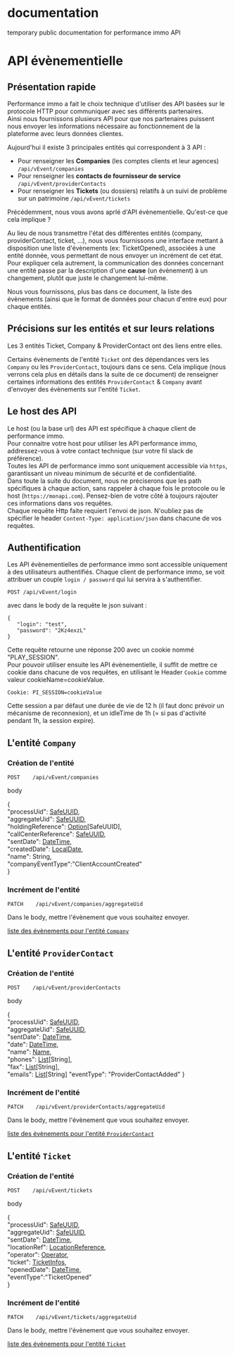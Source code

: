 # documentation
temporary public documentation for performance immo API

# API évènementielle

## Présentation rapide

Performance immo a fait le choix technique d'utiliser des API basées sur le protocole HTTP pour communiquer avec ses différents partenaires.   
Ainsi nous fournissons plusieurs API pour que nos partenaires puissent nous envoyer les informations nécessaire au fonctionnement de la plateforme avec leurs données clientes.

Aujourd'hui il existe 3 principales entités qui correspondent à 3 API :

- Pour renseigner les **Companies** (les comptes clients et leur agences) `/api/vEvent/companies`
- Pour renseigner les **contacts de fournisseur de service** `/api/vEvent/providerContacts`
- Pour renseigner les **Tickets** (ou dossiers) relatifs à un suivi de problème sur un patrimoine `/api/vEvent/tickets`

Précédemment, nous vous avons aprlé d'API évènementielle. Qu'est-ce que cela implique ?  

Au lieu de nous transmettre l'état des différentes entités (company, providerContact, ticket, ...), nous vous fournissons une interface mettant à disposition une liste d'évènements (ex: TicketOpened), associées à une entité donnée, vous permettant de nous envoyer un incrément de cet état.  
Pour expliquer cela autrement, la communication des données concernant une entité passe par la description d'une **cause** (un évènement) à un changement, plutôt que juste le changement lui-même.  

Nous vous fournissons, plus bas dans ce document, la liste des évènements (ainsi que le format de données pour chacun d'entre eux) pour chaque entités.

## Précisions sur les entités et sur leurs relations

Les 3 entités Ticket, Company & ProviderContact ont des liens entre elles.

Certains évènements de l'entité `Ticket` ont des dépendances vers les `Company` ou les `ProviderContact`, toujours dans ce sens.
Cela implique (nous verrons cela plus en détails dans la suite de ce document) de renseigner certaines informations des entités `ProviderContact` & `Company` avant d'envoyer des évènements sur l'entité `Ticket`.

## Le host des API

Le host (ou la base url) des API est spécifique à chaque client de performance immo.  
Pour connaitre votre host pour utiliser les API performance immo, addressez-vous à votre contact technique (sur votre fil slack de préférence).  
Toutes les API de performance immo sont uniquement accessible via `https`, garantissant un niveau minimum de sécurité et de confidentialité.  
Dans toute la suite du document, nous ne préciserons que les path spécifiques à chaque action, sans rappeler à chaque fois le protocole  ou le host (`https://monapi.com`). Pensez-bien de votre côté à toujours rajouter ces informations dans vos requêtes.  
Chaque requête Http faite requiert l'envoi de json. N'oubliez pas de spécifier le header `Content-Type: application/json` dans chacune de vos requêtes.

## Authentification

Les API évènementielles de performance immo sont accessible uniquement à des utilisateurs authentifiés.
Chaque client de performance immo, se voit attribuer un couple `login / password` qui lui servira à s'authentifier.

`POST /api/vEvent/login`

avec dans le body de la requête le json suivant :
```
{
   "login": "test",
   "password": "2Kz4exzL"
}
```

Cette requête retourne une réponse 200 avec un cookie nommé "PLAY_SESSION".  
Pour pouvoir utiliser ensuite les API évènementielle, il suffit de mettre ce cookie dans chacune de vos requêtes, en utilisant le Header `Cookie` comme valeur cookieName=cookieValue.  

`Cookie: PI_SESSION=cookieValue`

Cette session a par défaut une durée de vie de 12 h (il faut donc prévoir un mécanisme de reconnexion), et un idleTime de 1h (= si pas d'activité pendant 1h, la session expire).

## L'entité `Company`

### Création de l'entité

`POST    /api/vEvent/companies`

body

{  
  "processUid": [SafeUUID](https://github.com/PerformanceIMMO/documentation/blob/master/Models.md#safeuuid),  
  "aggregateUid": [SafeUUID](https://github.com/PerformanceIMMO/documentation/blob/master/Models.md#safeuuid),  
  "holdingReference": [Option](https://github.com/PerformanceIMMO/documentation/blob/master/Models.md#option)[SafeUUID],  
  "callCenterReference": [SafeUUID](https://github.com/PerformanceIMMO/documentation/blob/master/Models.md#safeuuid),  
  "sentDate": [DateTime](https://github.com/PerformanceIMMO/documentation/blob/master/Models.md#datetime),  
  "createdDate": [LocalDate](https://github.com/PerformanceIMMO/documentation/blob/master/Models.md#localdate),  
  "name": String,  
  "companyEventType":"ClientAccountCreated"  
}  

### Incrément de l'entité

`PATCH    /api/vEvent/companies/aggregateUid`

Dans le body, mettre l'évènement que vous souhaitez envoyer.

[liste des évènements pour l'entité `Company`](https://github.com/PerformanceIMMO/documentation/blob/master/CompanyEvents.md)

## L'entité `ProviderContact`

### Création de l'entité

`POST    /api/vEvent/providerContacts`

body

{  
  "processUid": [SafeUUID](https://github.com/PerformanceIMMO/documentation/blob/master/Models.md#safeuuid),  
  "aggregateUid": [SafeUUID](https://github.com/PerformanceIMMO/documentation/blob/master/Models.md#safeuuid),  
  "sentDate": [DateTime](https://github.com/PerformanceIMMO/documentation/blob/master/Models.md#datetime),  
  "date": [DateTime](https://github.com/PerformanceIMMO/documentation/blob/master/Models.md#datetime),  
  "name": [Name](https://github.com/PerformanceIMMO/documentation/blob/master/Models.md#name),  
  "phones": [List](https://github.com/PerformanceIMMO/documentation/blob/master/Models.md#list)[String],  
  "fax": [List](https://github.com/PerformanceIMMO/documentation/blob/master/Models.md#list)[String],  
  "emails": [List](https://github.com/PerformanceIMMO/documentation/blob/master/Models.md#list)[String]
  "eventType": "ProviderContactAdded"
}    

### Incrément de l'entité

`PATCH    /api/vEvent/providerContacts/aggregateUid`

Dans le body, mettre l'évènement que vous souhaitez envoyer.

[liste des évènements pour l'entité `ProviderContact`](https://github.com/PerformanceIMMO/documentation/blob/master/ProviderContactEvents.md)


## L'entité `Ticket`

### Création de l'entité

`POST    /api/vEvent/tickets`

body

{  
  "processUid": [SafeUUID](https://github.com/PerformanceIMMO/documentation/blob/master/Models.md#safeuuid),  
  "aggregateUid": [SafeUUID](https://github.com/PerformanceIMMO/documentation/blob/master/Models.md#safeuuid),  
  "sentDate": [DateTime](https://github.com/PerformanceIMMO/documentation/blob/master/Models.md#datetime),  
  "locationRef": [LocationReference](https://github.com/PerformanceIMMO/documentation/blob/master/Models.md#locationreference-enum),  
  "operator": [Operator](https://github.com/PerformanceIMMO/documentation/blob/master/Models.md#operator-enum),  
  "ticket": [TicketInfos](https://github.com/PerformanceIMMO/documentation/blob/master/Models.md#ticketinfos),  
  "openedDate": [DateTime](https://github.com/PerformanceIMMO/documentation/blob/master/Models.md#datetime),  
  "eventType":"TicketOpened"  
}  

### Incrément de l'entité

`PATCH    /api/vEvent/tickets/aggregateUid`

Dans le body, mettre l'évènement que vous souhaitez envoyer.

[liste des évènements pour l'entité `Ticket`](https://github.com/PerformanceIMMO/documentation/blob/master/TicketEvent.md)
